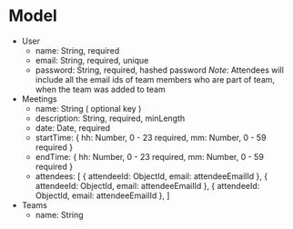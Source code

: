 # Model
- User
    - name: String, required
    - email: String, required, unique
    - password: String, required, hashed password
_Note_: Attendees will include all the email ids of team members who are part of team, when the team was added to team
- Meetings
    - name: String ( optional key )
    - description: String, required, minLength
    - date: Date, required
    - startTime: { hh: Number, 0 - 23 required, mm: Number, 0 - 59 required }
    - endTime: { hh: Number, 0 - 23 required, mm: Number, 0 - 59 required }
    - attendees: [
        { attendeeId: ObjectId, email: attendeeEmailId },
        { attendeeId: ObjectId, email: attendeeEmailId },
        { attendeeId: ObjectId, email: attendeeEmailId },
    ]
- Teams
    - name: String